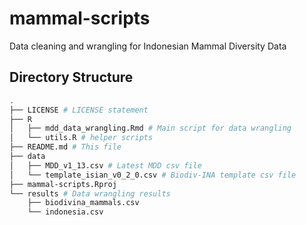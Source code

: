 # mammal-scripts
Data cleaning and wrangling for Indonesian Mammal Diversity Data

## Directory Structure

```bash
.
├── LICENSE # LICENSE statement
├── R
│   ├── mdd_data_wrangling.Rmd # Main script for data wrangling
│   └── utils.R # helper scripts
├── README.md # This file
├── data
│   ├── MDD_v1_13.csv # Latest MDD csv file
│   └── template_isian_v0_2_0.csv # Biodiv-INA template csv file
├── mammal-scripts.Rproj
└── results # Data wrangling results
    ├── biodivina_mammals.csv
    └── indonesia.csv